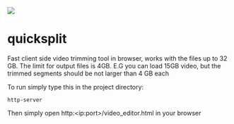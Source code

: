 ![](quicksplit.gif)


# quicksplit
Fast client side video trimming tool in browser, works with the files up to 32 GB. The limit for output files is 4GB. E.G you can load 15GB video, but the trimmed segments should be not larger than 4 GB each

To run simply type this in the project directory:<br>
```
http-server
```
Then simply open http:\<ip:port\>/video_editor.html in your browser <br>

 <br>
